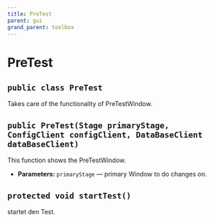 ```yaml
---
title: PreTest
parent: gui
grand_parent: toolbox
---
```


# PreTest


## `public class PreTest`

Takes care of the functionality of PreTestWindow.

## `public PreTest(Stage primaryStage, ConfigClient configClient, DataBaseClient dataBaseClient)`

This function shows the PreTestWindow.

 * **Parameters:** `primaryStage` — primary Window to do changes on.

## `protected void startTest()`

startet den Test.
